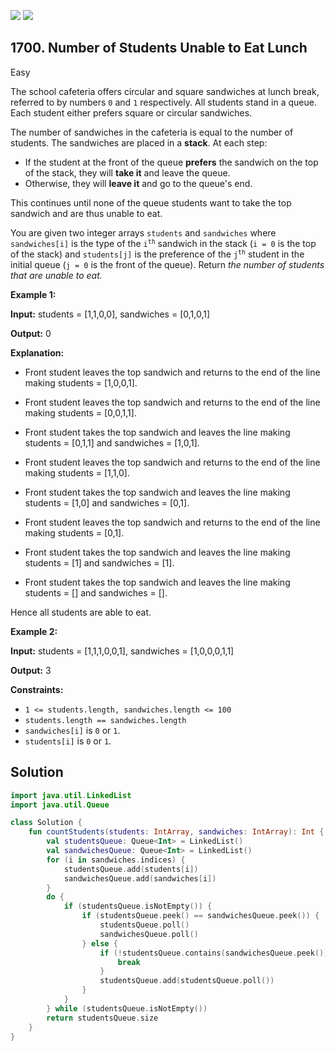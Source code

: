 [![](https://img.shields.io/github/stars/javadev/LeetCode-in-Kotlin?label=Stars&style=flat-square)](https://github.com/javadev/LeetCode-in-Kotlin)
[![](https://img.shields.io/github/forks/javadev/LeetCode-in-Kotlin?label=Fork%20me%20on%20GitHub%20&style=flat-square)](https://github.com/javadev/LeetCode-in-Kotlin/fork)

## 1700\. Number of Students Unable to Eat Lunch

Easy

The school cafeteria offers circular and square sandwiches at lunch break, referred to by numbers `0` and `1` respectively. All students stand in a queue. Each student either prefers square or circular sandwiches.

The number of sandwiches in the cafeteria is equal to the number of students. The sandwiches are placed in a **stack**. At each step:

*   If the student at the front of the queue **prefers** the sandwich on the top of the stack, they will **take it** and leave the queue.
*   Otherwise, they will **leave it** and go to the queue's end.

This continues until none of the queue students want to take the top sandwich and are thus unable to eat.

You are given two integer arrays `students` and `sandwiches` where `sandwiches[i]` is the type of the <code>i<sup>th</sup></code> sandwich in the stack (`i = 0` is the top of the stack) and `students[j]` is the preference of the <code>j<sup>th</sup></code> student in the initial queue (`j = 0` is the front of the queue). Return _the number of students that are unable to eat._

**Example 1:**

**Input:** students = [1,1,0,0], sandwiches = [0,1,0,1]

**Output:** 0

**Explanation:**

- Front student leaves the top sandwich and returns to the end of the line making students = [1,0,0,1].

- Front student leaves the top sandwich and returns to the end of the line making students = [0,0,1,1].

- Front student takes the top sandwich and leaves the line making students = [0,1,1] and sandwiches = [1,0,1].

- Front student leaves the top sandwich and returns to the end of the line making students = [1,1,0].

- Front student takes the top sandwich and leaves the line making students = [1,0] and sandwiches = [0,1].

- Front student leaves the top sandwich and returns to the end of the line making students = [0,1].

- Front student takes the top sandwich and leaves the line making students = [1] and sandwiches = [1].

- Front student takes the top sandwich and leaves the line making students = [] and sandwiches = [].

Hence all students are able to eat.

**Example 2:**

**Input:** students = [1,1,1,0,0,1], sandwiches = [1,0,0,0,1,1]

**Output:** 3

**Constraints:**

*   `1 <= students.length, sandwiches.length <= 100`
*   `students.length == sandwiches.length`
*   `sandwiches[i]` is `0` or `1`.
*   `students[i]` is `0` or `1`.

## Solution

```kotlin
import java.util.LinkedList
import java.util.Queue

class Solution {
    fun countStudents(students: IntArray, sandwiches: IntArray): Int {
        val studentsQueue: Queue<Int> = LinkedList()
        val sandwichesQueue: Queue<Int> = LinkedList()
        for (i in sandwiches.indices) {
            studentsQueue.add(students[i])
            sandwichesQueue.add(sandwiches[i])
        }
        do {
            if (studentsQueue.isNotEmpty()) {
                if (studentsQueue.peek() == sandwichesQueue.peek()) {
                    studentsQueue.poll()
                    sandwichesQueue.poll()
                } else {
                    if (!studentsQueue.contains(sandwichesQueue.peek())) {
                        break
                    }
                    studentsQueue.add(studentsQueue.poll())
                }
            }
        } while (studentsQueue.isNotEmpty())
        return studentsQueue.size
    }
}
```